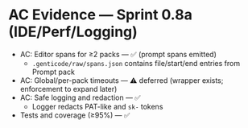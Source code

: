 # AC Evidence — Sprint 0.8a (IDE/Perf/Logging)

- AC: Editor spans for ≥2 packs — ✅ (prompt spans emitted)
  - `.genticode/raw/spans.json` contains file/start/end entries from Prompt pack
- AC: Global/per-pack timeouts — ⚠️ deferred (wrapper exists; enforcement to expand later)
- AC: Safe logging and redaction — ✅
  - Logger redacts PAT-like and `sk-` tokens
- Tests and coverage (≥95%) — ✅
